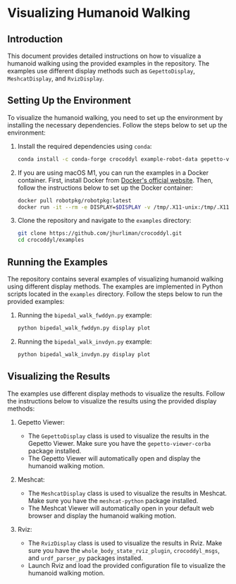 # Visualizing Humanoid Walking

## Introduction

This document provides detailed instructions on how to visualize a humanoid walking using the provided examples in the repository. The examples use different display methods such as `GepettoDisplay`, `MeshcatDisplay`, and `RvizDisplay`.

## Setting Up the Environment

To visualize the humanoid walking, you need to set up the environment by installing the necessary dependencies. Follow the steps below to set up the environment:

1. Install the required dependencies using `conda`:
   ```bash
   conda install -c conda-forge crocoddyl example-robot-data gepetto-viewer-corba meshcat-python
   ```

2. If you are using macOS M1, you can run the examples in a Docker container. First, install Docker from [Docker's official website](https://www.docker.com/products/docker-desktop). Then, follow the instructions below to set up the Docker container:
   ```bash
   docker pull robotpkg/robotpkg:latest
   docker run -it --rm -e DISPLAY=$DISPLAY -v /tmp/.X11-unix:/tmp/.X11-unix robotpkg/robotpkg:latest
   ```

3. Clone the repository and navigate to the `examples` directory:
   ```bash
   git clone https://github.com/jhurliman/crocoddyl.git
   cd crocoddyl/examples
   ```

## Running the Examples

The repository contains several examples of visualizing humanoid walking using different display methods. The examples are implemented in Python scripts located in the `examples` directory. Follow the steps below to run the provided examples:

1. Running the `bipedal_walk_fwddyn.py` example:
   ```bash
   python bipedal_walk_fwddyn.py display plot
   ```

2. Running the `bipedal_walk_invdyn.py` example:
   ```bash
   python bipedal_walk_invdyn.py display plot
   ```

## Visualizing the Results

The examples use different display methods to visualize the results. Follow the instructions below to visualize the results using the provided display methods:

1. Gepetto Viewer:
   - The `GepettoDisplay` class is used to visualize the results in the Gepetto Viewer. Make sure you have the `gepetto-viewer-corba` package installed.
   - The Gepetto Viewer will automatically open and display the humanoid walking motion.

2. Meshcat:
   - The `MeshcatDisplay` class is used to visualize the results in Meshcat. Make sure you have the `meshcat-python` package installed.
   - The Meshcat Viewer will automatically open in your default web browser and display the humanoid walking motion.

3. Rviz:
   - The `RvizDisplay` class is used to visualize the results in Rviz. Make sure you have the `whole_body_state_rviz_plugin`, `crocoddyl_msgs`, and `urdf_parser_py` packages installed.
   - Launch Rviz and load the provided configuration file to visualize the humanoid walking motion.
